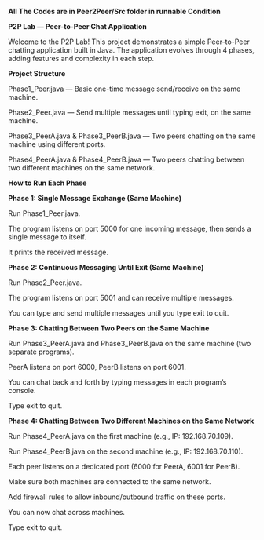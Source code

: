 ****All The Codes are in Peer2Peer/Src folder in runnable Condition****

****P2P Lab — Peer-to-Peer Chat Application****

Welcome to the P2P Lab!
This project demonstrates a simple Peer-to-Peer chatting application built in Java. The application evolves through 4 phases, adding features and complexity in each step.

****Project Structure****

Phase1_Peer.java — Basic one-time message send/receive on the same machine.

Phase2_Peer.java — Send multiple messages until typing exit, on the same machine.

Phase3_PeerA.java & Phase3_PeerB.java — Two peers chatting on the same machine using different ports.

Phase4_PeerA.java & Phase4_PeerB.java — Two peers chatting between two different machines on the same network.

****How to Run Each Phase****


****Phase 1: Single Message Exchange (Same Machine)****

Run Phase1_Peer.java.

The program listens on port 5000 for one incoming message, then sends a single message to itself.

It prints the received message.

****Phase 2: Continuous Messaging Until Exit (Same Machine)****

Run Phase2_Peer.java.

The program listens on port 5001 and can receive multiple messages.

You can type and send multiple messages until you type exit to quit.

****Phase 3: Chatting Between Two Peers on the Same Machine****

Run Phase3_PeerA.java and Phase3_PeerB.java on the same machine (two separate programs).

PeerA listens on port 6000, PeerB listens on port 6001.

You can chat back and forth by typing messages in each program’s console.

Type exit to quit.

****Phase 4: Chatting Between Two Different Machines on the Same Network****

Run Phase4_PeerA.java on the first machine (e.g., IP: 192.168.70.109).

Run Phase4_PeerB.java on the second machine (e.g., IP: 192.168.70.110).

Each peer listens on a dedicated port (6000 for PeerA, 6001 for PeerB).

Make sure both machines are connected to the same network.

Add firewall rules to allow inbound/outbound traffic on these ports.

You can now chat across machines.

Type exit to quit.
